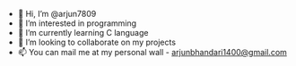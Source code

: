 - 👋 Hi, I’m @arjun7809
- 👀 I’m interested in programming
- 🌱 I’m currently learning C language
- 💞️ I’m looking to collaborate on my projects
- 📫 You can mail me at my personal wall - arjunbhandari1400@gmail.com

